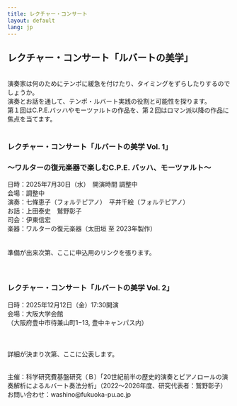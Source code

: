 ```yaml
---
title: レクチャー・コンサート
layout: default
lang: jp
---
```



##  **レクチャー・コンサート「ルバートの美学」**<br>
<br>
演奏家は何のためにテンポに緩急を付けたり、タイミングをずらしたりするのでしょうか。<br>
演奏とお話を通して、テンポ・ルバート実践の役割と可能性を探ります。<br>
第１回はC.P.E.バッハやモーツァルトの作品を、第２回はロマン派以降の作品に焦点を当てます。<br>
<br>

###  **レクチャー・コンサート「ルバートの美学 Vol. 1」**<br>
### 〜ワルターの復元楽器で楽しむC.P.E. バッハ、モーツァルト〜<br>
日時：2025年7月30日（水）　開演時間 調整中<br>
会場：調整中<br>
演奏：七條恵子（フォルテピアノ）　平井千絵（フォルテピアノ）<br>
お話：上田泰史　鷲野彰子<br>
司会：伊東信宏<br>
楽器：ワルターの復元楽器（太田垣 至 2023年製作）<br>
   <br>
   <br>
準備が出来次第、ここに申込用のリンクを張ります。
   <br>
   <br>
   <br>
   
###  **レクチャー・コンサート「ルバートの美学 Vol. 2」**<br>

日時：2025年12月12日（金）17:30開演<br>
会場：大阪大学会館<br>
      （大阪府豊中市待兼山町1−13, 豊中キャンパス内）　<br>
      <br>
  <br>
  <br>
詳細が決まり次第、ここに公表します。









<br>
主催：科学研究費基盤研究（Ｂ）「20世紀前半の歴史的演奏とピアノロールの演奏解析によるルバート奏法分析」（2022～2026年度、研究代表者：鷲野彰子）
お問い合わせ：washino@fukuoka-pu.ac.jp<br>
<br>
<br>





